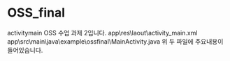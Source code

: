 # OSS_final
activitymain
OSS 수업 과제 2입니다.
 app\res\laout\activity_main.xml
app\src\main\java\example\ossfinal\MainActivity.java
위 두 파일에 주요내용이 들어있습니다.
